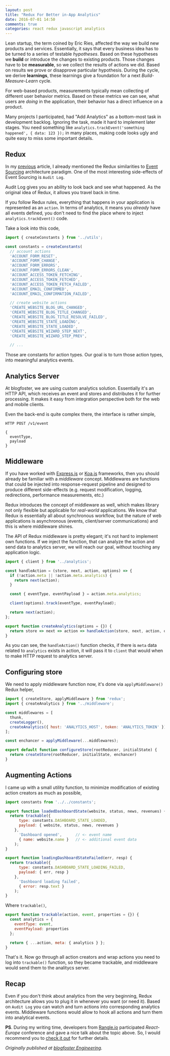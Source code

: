 ```yaml
---
layout: post
title: "Redux For Better in-App Analytics"
date: 2016-07-01 14:50
comments: true
categories: react redux javascript analytics
---
```


Lean startup, the term coined by Eric Ries, affected the way we build new products and services. Essentially, it says that every business idea has to be turned to a series of testable *hypotheses*. Based on these hypotheses we **build** or introduce the changes to existing products. Those changes have to be **measurable**, so we collect the results of actions we did. Based on results we prove or disapprove particular hypothesis. During the cycle, we derive **learnings**, these learnings give a foundation for a next *Build-Measure-Learn* cycle.

<!-- MORE -->

For web-based products, measurements typically mean collecting of different user behavior metrics. Based on these metrics we can see, what users are *doing* in the application, their behavior has a direct influence on a product.

Many projects I participated, had "Add Analytics" as a bottom-most task in development backlog. Ignoring the task, made it hard to implement later stages. You need something like `analytics.trackEvent('something happened', { data: 123 });` in many places, making code looks ugly and quite easy to miss some important details.


## Redux

In my [previous](http://engineering.blogfoster.com/the-functional-approach-to-ui/) article, I already mentioned the Redux similarities to [Event Sourcing](http://martinfowler.com/eaaDev/EventSourcing.html) architecture paradigm. One of the most interesting side-effects of Event Sourcing is `Audit Log`.

Audit Log gives you an ability to look back and see what happened. As the original idea of Redux, it allows you travel back in time.

If you follow Redux rules, everything that happens in your application is represented as an `action`. In terms of analytics, it means you *already* have all events defined, you don't need to find the place where to inject `analytics.trackEvent()` code.

Take a look into this code,

```js
import { createConstants } from '../utils';

const constants = createConstants(
  // account actions
  'ACCOUNT_FORM_RESET',
  'ACCOUNT_FORM_CHANGE',
  'ACCOUNT_FORM_ERRORS',
  'ACCOUNT_FORM_ERRORS_CLEAN',
  'ACCOUNT_ACCESS_TOKEN_FETCHING',
  'ACCOUNT_ACCESS_TOKEN_FETCHED',
  'ACCOUNT_ACCESS_TOKEN_FETCH_FAILED',
  'ACCOUNT_EMAIL_CONFIRMED',
  'ACCOUNT_EMAIL_CONFIRMATION_FAILED',

  // create website actions
  'CREATE_WEBSITE_BLOG_URL_CHANGED',
  'CREATE_WEBSITE_BLOG_TITLE_CHANGED',
  'CREATE_WEBSITE_BLOG_TITLE_RESOLVE_FAILED',
  'CREATE_WEBSITE_STATE_LOADING',
  'CREATE_WEBSITE_STATE_LOADED',
  'CREATE_WEBSITE_WIZARD_STEP_NEXT',
  'CREATE_WEBSITE_WIZARD_STEP_PREV',

  // ...
```

Those are constants for action types. Our goal is to turn those action types, into meaningful analytics events.

## Analytics Server

At blogfoster, we are using custom analytics solution. Essentially it's an HTTP API, which receives an event and stores and distributes it for further processing. It makes it easy from integration perspective both for the web and mobile clients.

Even the back-end is quite complex there, the interface is rather simple,

```
HTTP POST /v1/event

{
  eventType,
  payload
}
```

## Middleware

If you have worked with [Express.js](http://expressjs.com/) or [Koa.js](http://koajs.com/) frameworks, then you should already be familiar with a *middleware* concept. Middlewares are functions that could be injected into response-request pipeline and designed to produce different side-effects (e.g. request modification, logging, redirections, performance measurements, etc.)

Redux introduces the concept of middleware as well, which makes library not only flexible but applicable for *real-world* applications. We know that Redux is essentially all about synchronous workflow, but the nature of web applications is asynchronous (events, client/server communications) and this is where middleware shines.

The API of Redux middleware is pretty elegant; it's not hard to implement own functions. If we inject the function, that can analyze the action and send data to analytics server, we will reach our goal, without touching any application logic.

```js
import { client } from '../analytics';

const handleAction = (store, next, action, options) => {
  if (!action.meta || !action.meta.analytics) {
    return next(action);
  }

  const { eventType, eventPayload } = action.meta.analytics;

  client(options).track(eventType, eventPayload);

  return next(action);
};

export function createAnalytics(options = {}) {
  return store => next => action => handleAction(store, next, action, options);
}
```

As you can see, the `handleAction()` function checks, if there is `meta` data related to `analytics` exists in action, it will pass it to `client` that would when to make HTTP request to analytics server.

## Configuring store

We need to apply middleware function now, it's done via `applyMiddleware()` Redux helper,

```js
import { createStore, applyMiddleware } from 'redux';
import { createAnalytics } from '../middleware';

const middlewares = [
  thunk,
  createLogger(),
  createAnalytics({ host: 'ANALYTICS_HOST', token: 'ANALYTICS_TOKEN' })
];

const enchancer = applyMiddleware(...middlewares);

export default function configureStore(rootReducer, initialState) {
  return createStore(rootReducer, initialState, enchancer)
}
```

## Augmenting Actions

I came up with a small utility function, to minimize modification of existing action creators as much as possible,

```js
import constants from '../../constants';

export function loadedDashboardState(website, status, news, revenues) {
  return trackable({
      type: constants.DASHBOARD_STATE_LOADED,
      payload: { website, status, news, revenues }
    },
      'Dashboard opened',      // <- event name
      { name: website.name }   // <- additional event data
    );
}

export function loadingDashboardStateFailed(err, resp) {
  return trackable({
      type: constants.DASHBOARD_STATE_LOADING_FAILED,
      payload: { err, resp }
    },
      'Dashboard loading failed',
      { error: resp.text }
    );
}
```

Where `trackable()`,

```js
export function trackable(action, event, properties = {}) {
  const analytics = {
    eventType: event,
    eventPayload: properties
  };

  return { ...action, meta: { analytics } };
}
```

That's it. Now go through all action creators and wrap actions you need to log into `trackable()` function, so they became trackable, and middleware would send them to the analitycs server.

## Recap

Even if you don't think about analytics from the very beginning, Redux architecture allows you to plug it in whenever you want (or need it). Based on `Audit Log` you can watch and turn actions into corresponding analytics events. Middleware functions would allow to hook all actions and turn them into analytical events.

**PS**. During my writing time, developers from [Rangle.io](https://github.com/rangle) participated *React-Europe* conference and gave a nice talk about the topic above. So, I would recommend you to [check it out](https://www.youtube.com/watch?v=MBTgiMLujek) for further details.

*Originally published at [blogfoster Engineering](http://engineering.blogfoster.com/redux-for-better-in-app-analytics/).*

